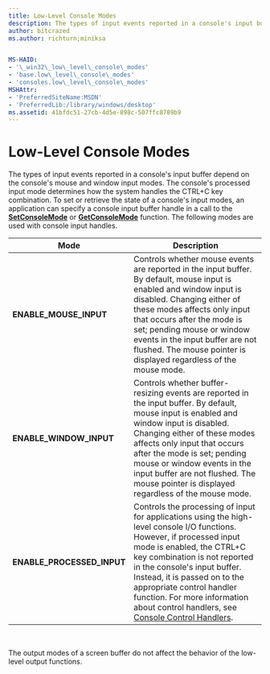 ```yaml
---
title: Low-Level Console Modes
description: The types of input events reported in a console's input buffer depend on the console's mouse and window input modes.
author: bitcrazed
ms.author: richturn;miniksa


MS-HAID:
- '\_win32\_low\_level\_console\_modes'
- 'base.low\_level\_console\_modes'
- 'consoles.low\_level\_console\_modes'
MSHAttr:
- 'PreferredSiteName:MSDN'
- 'PreferredLib:/library/windows/desktop'
ms.assetid: 41bfdc51-27cb-4d5e-898c-507ffc8789b9
---
```


# Low-Level Console Modes


The types of input events reported in a console's input buffer depend on the console's mouse and window input modes. The console's processed input mode determines how the system handles the CTRL+C key combination. To set or retrieve the state of a console's input modes, an application can specify a console input buffer handle in a call to the [**SetConsoleMode**](setconsolemode.md) or [**GetConsoleMode**](getconsolemode.md) function. The following modes are used with console input handles.

| Mode                         | Description                                                                                                                                                                                                                                                                                                                                                                                           |
|------------------------------|-------------------------------------------------------------------------------------------------------------------------------------------------------------------------------------------------------------------------------------------------------------------------------------------------------------------------------------------------------------------------------------------------------|
| **ENABLE\_MOUSE\_INPUT**     | Controls whether mouse events are reported in the input buffer. By default, mouse input is enabled and window input is disabled. Changing either of these modes affects only input that occurs after the mode is set; pending mouse or window events in the input buffer are not flushed. The mouse pointer is displayed regardless of the mouse mode.                                                |
| **ENABLE\_WINDOW\_INPUT**    | Controls whether buffer-resizing events are reported in the input buffer. By default, mouse input is enabled and window input is disabled. Changing either of these modes affects only input that occurs after the mode is set; pending mouse or window events in the input buffer are not flushed. The mouse pointer is displayed regardless of the mouse mode.                                      |
| **ENABLE\_PROCESSED\_INPUT** | Controls the processing of input for applications using the high-level console I/O functions. However, if processed input mode is enabled, the CTRL+C key combination is not reported in the console's input buffer. Instead, it is passed on to the appropriate control handler function. For more information about control handlers, see [Console Control Handlers](console-control-handlers.md). |

 

The output modes of a screen buffer do not affect the behavior of the low-level output functions.

 

 




